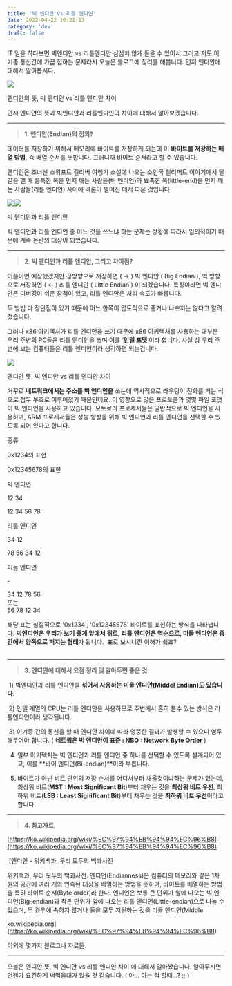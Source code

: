 ```yaml
---
title: '빅 엔디안 vs 리틀 엔디안'
date: 2022-04-22 16:21:13
category: 'dev'
draft: false
---
```


IT 일을 하다보면 빅엔디안 vs 리틀엔디안 심심치 않게 들을 수 있어서 그리고 저도 이기종 통신간에 가끔 접하는 문제라서 오늘은 블로그에 정리를 해봅니다. 먼저 엔디안에 대해서 알아봅시다.

![](https://blog.kakaocdn.net/dn/bTL8n7/btqBlAepHLm/3wajSWxrKPMKW18OZ2JH61/img.jpg)

엔디안의 뜻, 빅 엔디안 vs 리틀 엔디안 차이

먼저 엔디안의 뜻과 빅엔디안과 리틀엔디안의 차이에 대해서 알아보겠습니다.

* * *

> **1\. 엔디안(Endian)의 정의?**

데이터를 저장하기 위해서 메모리에 바이트를 저장하게 되는데 이 **바이트를 저장하는 배열 방법**, 즉 배열 순서를 뜻합니다. 그러니까 바이트 순서라고 할 수 있습니다.

엔디언은 조너선 스위프트 걸리버 여행기 소설에 나오는 소인국 릴리퍼트 이야기에서 달걀을 깰 때 뭉툭한 쪽을 먼저 깨는 사람들(빅 엔디언)과 뾰족한 쪽(little-end)을 먼저 깨는 사람들(리틀 엔디언) 사이에 격론이 벌어진 데서 따온 것입니다.

![](https://blog.kakaocdn.net/dn/XSIhl/btqBkqjg0Q1/NzdV8TvDDfZKR688BnswTk/img.jpg)![](https://blog.kakaocdn.net/dn/eP65PQ/btqBn8Pks64/anw9kVnFJt7zzFYokAZphk/img.jpg)

빅 엔디안과 리틀 엔디안

빅 엔디언과 리틀 엔디언 중 어느 것을 쓰느냐 하는 문제는 상황에 따라서 임의적이기 때문에 계속 논란의 대상이 되었습니다.​

* * *

> **2\. 빅 엔디안과 리틀 엔디안, 그리고 차이점?**

이쯤이면 예상했겠지만 정방향으로 저장하면 ( → ) 빅 엔디안 ( Big Endian ), 역 방향으로 저장하면 ( ← ) 리틀 엔디안 ( Little Endian ) 이 되겠습니다. 특징이라면 빅 엔디안은 디버깅이 쉬운 장점이 있고, 리틀 엔디안은 처리 속도가 빠릅니다.

두 방법 다 장단점이 있기 때문에 어느 한쪽이 압도적으로 좋거나 나쁘지는 않다고 알려졌습니다.

그러나 x86 아키텍처가 리틀 엔디언을 쓰기 때문에 x86 아키텍처를 사용하는 대부분 우리 주변의 PC들은 리틀 엔디언을 쓰며 이를 ‘**인텔 포맷**’이라 합니다. 사실 상 우리 주변에 보는 컴퓨터들은 리틀 엔디언이라 생각하면 되는겁니다.

![](https://blog.kakaocdn.net/dn/sLneJ/btqBj7qHKHv/dd5nTRwGkdmbWDBhpQDFh1/img.jpg)

엔디안 뜻, 빅 엔디안 vs 리틀 엔디안 차이

거꾸로 **네트워크에서는 주소를 빅 엔디언을** 쓰는데 역사적으로 라우팅이 전화를 거는 식으로 접두 부호로 이루어졌기 때문인데요. 이 영향으로 많은 프로토콜과 몇몇 파일 포맷이 빅 엔디언을 사용하고 있습니다. 모토로라 프로세서들은 일반적으로 빅 엔디언을 사용하며, ARM 프로세서들은 성능 향상을 위해 빅 엔디언과 리틀 엔디언을 선택할 수 있도록 되어 있다고 합니다.

종류

0x1234의 표현

0x12345678의 표현

빅 엔디언

12 34

12 34 56 78

리틀 엔디언

34 12

78 56 34 12

미들 엔디언  

\-

34 12 78 56  
또는  
56 78 12 34

해당 표는 실질적으로 '0x1234', '0x12345678' 바이트를 표현하는 방식을 나타냅니다. **빅엔디언은 우리가 보기 좋게 앞에서 뒤로, 리틀 엔디언은 역순으로, 미들 엔디언은 중간에서 양쪽으로 퍼지는 형태**가 됩니다.  표로 보시니깐 이해가 쉽죠?  
​

* * *

> **3\. 엔디안에 대해서 요점 정리 및 알아두면 좋은 것.**

 1) 빅엔디안과 리틀 엔디안을 **섞어서 사용하는 미들 엔디안(Middel Endian)도 있습니다**.  
  
 2) 인텔 계열의 CPU는 리틀 엔디안을 사용하므로 주변에서 흔히 볼수 있는 방식은 리틀엔디안이라 생각됩니다.  
  
 3) 이기종 간의 통신을 할 때 엔디안 차이에 따라 엉뚱한 결과가 발생할 수 있으니 염두해두어야 합니다. ( **네트웤은 빅 엔디안이 표준 : NBO : Network Byte Order** )

4) 일부 아키텍처는 빅 엔디언과 리틀 엔디언 중 하나를 선택할 수 있도록 설계되어 있고, 이를 **바이 엔디언(Bi-endian)**이라 부릅니다.

5) 바이트가 아닌 비트 단위의 저장 순서를 어디서부터 채울것이냐하는 문제가 있는데, 최상위 비트(**MST : Most Significant Bit**)부터 채우는 것을 **최상위 비트 우선**, 최하위 비트(**LSB : Least Significant Bit**)부터 채우는 것을 **최하위 비트 우선**이라고 합니다.

* * *

> **4\. 참고자료.** 

[https://ko.wikipedia.org/wiki/%EC%97%94%EB%94%94%EC%96%B8](https://ko.wikipedia.org/wiki/%EC%97%94%EB%94%94%EC%96%B8)

 [엔디언 - 위키백과, 우리 모두의 백과사전

위키백과, 우리 모두의 백과사전. 엔디언(Endianness)은 컴퓨터의 메모리와 같은 1차원의 공간에 여러 개의 연속된 대상을 배열하는 방법을 뜻하며, 바이트를 배열하는 방법을 특히 바이트 순서(Byte order)라 한다. 엔디언은 보통 큰 단위가 앞에 나오는 빅 엔디언(Big-endian)과 작은 단위가 앞에 나오는 리틀 엔디언(Little-endian)으로 나눌 수 있으며, 두 경우에 속하지 않거나 둘을 모두 지원하는 것을 미들 엔디언(Middle

ko.wikipedia.org](https://ko.wikipedia.org/wiki/%EC%97%94%EB%94%94%EC%96%B8)

이외에 몇가지 블로그나 자료들.

* * *

오늘은 엔디안 뜻, 빅 엔디안 vs 리틀 엔디안 차이 에 대해서 알아봤습니다. 알아두시면 언젠가 요긴하게 써먹을대가 있을 것 같습니다. ( 아... 아는 척 할때...? ;; )
